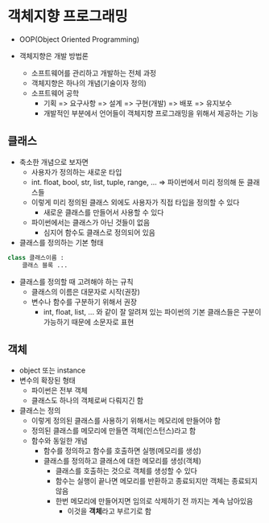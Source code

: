 # 객체지향 프로그래밍

- OOP(Object Oriented Programming)

- 객체지향은 개발 방법론
  - 소프트웨어를 관리하고 개발하는 전체 과정
  - 객체지향은 하나의 개념(기술이자 정의)
  - 소프트웨어 공학
    - 기획 => 요구사항 => 설계 => 구현(개발) => 배포 => 유지보수
    - 개발적인 부분에서 언어들이 객체지향 프로그래밍을 위해서 제공하는 기능

## 클래스

- 축소한 개념으로 보자면
  - 사용자가 정의하는 새로운 타입
  - int. float, bool, str, list, tuple, range, ... => 파이썬에서 미리 정의해 둔 클래스들
  - 이렇게 미리 정의된 클래스 외에도 사용자가 직접 타입을 정의할 수 있다
    - 새로운 클래스를 만들어서 사용할 수 있다
  - 파이썬에서는 클래스가 아닌 것들이 없음
    - 심지어 함수도 클래스로 정의되어 있음
- 클래스를 정의하는 기본 형태

``` python
class 클래스이름 :
    클래스 블록 ...
```

- 클래스를 정의할 때 고려해야 하는 규칙
  - 클래스의 이름은 대문자로 시작(권장)
  - 변수나 함수를 구분하기 위해서 권장
    - int, float, list, ... 와 같이 잘 알려져 있는 파이썬의 기본 클래스들은 구분이 가능하기 때문에 소문자로 표현

## 객체

- object 또는 instance
- 변수의 확장된 형태
  - 파이썬은 전부 객체
  - 클래스도 하나의 객체로써 다뤄지긴 함
- 클래스는 정의
  - 이렇게 정의된 클래스를 사용하기 위해서는 메모리에 만들어야 함
  - 정의된 클래스를 메모리에 만들면 객체(인스턴스)라고 함
  - 함수와 동일한 개념
    - 함수를 정의하고 함수를 호출하면 실행(메모리를 생성)
    - 클래스를 정의하고 클래스에 대한 메모리를 생성(객체)
      - 클래스를 호출하는 것으로 객체를 생성할 수 있다
      - 함수는 실행이 끝나면 메모리를 반환하고 종료되지만 객체는 종료되지 않음
      - 한번 메모리에 만들어지면 임의로 삭제하기 전 까지는 계속 남아있음
        - 이것을 **객체**라고 부르기로 함